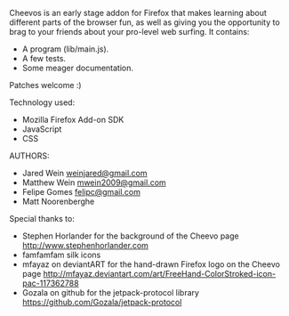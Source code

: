 Cheevos is an early stage addon for Firefox that makes learning about different parts of the browser fun, as well as giving you the opportunity to brag to your friends about your pro-level web surfing. It contains:

* A program (lib/main.js).
* A few tests.
* Some meager documentation.

Patches welcome :)

Technology used:

* Mozilla Firefox Add-on SDK
* JavaScript
* CSS

AUTHORS:

* Jared Wein <weinjared@gmail.com>
* Matthew Wein <mwein2009@gmail.com>
* Felipe Gomes <felipc@gmail.com>
* Matt Noorenberghe

Special thanks to:

* Stephen Horlander for the background of the Cheevo page <http://www.stephenhorlander.com>
* famfamfam silk icons
* mfayaz on deviantART for the hand-drawn Firefox logo on the Cheevo page <http://mfayaz.deviantart.com/art/FreeHand-ColorStroked-icon-pac-117362788>
* Gozala on github for the jetpack-protocol library <https://github.com/Gozala/jetpack-protocol>
